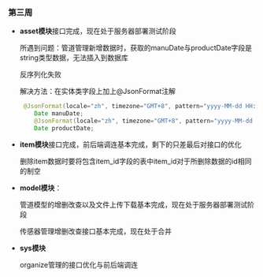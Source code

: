 ### 第三周

- **asset模块**接口完成，现在处于服务器部署测试阶段

  所遇到问题：管道管理新增数据时，获取的manuDate与productDate字段是string类型数据，无法插入到数据库

  反序列化失败

  解决方法：在实体类字段上加上@JsonFormat注解

  ```java
   @JsonFormat(locale="zh", timezone="GMT+8", pattern="yyyy-MM-dd HH:mm:ss")
      Date manuDate;
      @JsonFormat(locale="zh", timezone="GMT+8", pattern="yyyy-MM-dd HH:mm:ss")
      Date productDate;
  ```

  

- **item模块**接口完成，前后端调连基本完成，剩下的只差最后对接口的优化

  删除item数据时要将包含item_id字段的表中item_id对于所删除数据的id相同的制空

- **model模块**：

  管道模型的增删改查以及文件上传下载基本完成，现在处于服务器部署测试阶段

  传感器管理增删改查接口基本完成，现在处于合并

- **sys模块**

  organize管理的接口优化与前后端调连

  